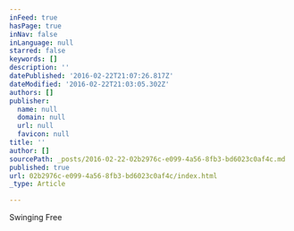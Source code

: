 ```yaml
---
inFeed: true
hasPage: true
inNav: false
inLanguage: null
starred: false
keywords: []
description: ''
datePublished: '2016-02-22T21:07:26.817Z'
dateModified: '2016-02-22T21:03:05.302Z'
authors: []
publisher:
  name: null
  domain: null
  url: null
  favicon: null
title: ''
author: []
sourcePath: _posts/2016-02-22-02b2976c-e099-4a56-8fb3-bd6023c0af4c.md
published: true
url: 02b2976c-e099-4a56-8fb3-bd6023c0af4c/index.html
_type: Article

---
```

Swinging Free